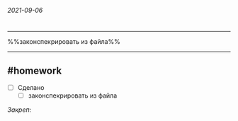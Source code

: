 *2021-09-06*

# 
---

%%законспекрировать из файла%%

---

##    #homework 

- [ ]  Сделано
	- [ ] законспекрировать из файла

_Закреп:_

